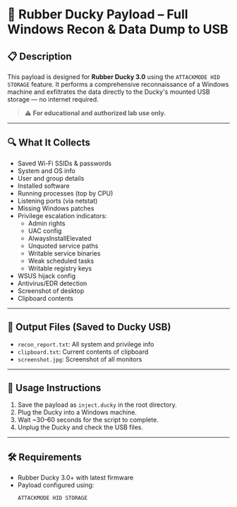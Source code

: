 # 🦆 Rubber Ducky Payload – Full Windows Recon & Data Dump to USB

## 📋 Description
This payload is designed for **Rubber Ducky 3.0** using the `ATTACKMODE HID STORAGE` feature. It performs a comprehensive reconnaissance of a Windows machine and exfiltrates the data directly to the Ducky's mounted USB storage — no internet required.

> ⚠️ **For educational and authorized lab use only.**

---

## 🔍 What It Collects
- Saved Wi-Fi SSIDs & passwords
- System and OS info
- User and group details
- Installed software
- Running processes (top by CPU)
- Listening ports (via netstat)
- Missing Windows patches
- Privilege escalation indicators:
  - Admin rights
  - UAC config
  - AlwaysInstallElevated
  - Unquoted service paths
  - Writable service binaries
  - Weak scheduled tasks
  - Writable registry keys
- WSUS hijack config
- Antivirus/EDR detection
- Screenshot of desktop
- Clipboard contents

---

## 💾 Output Files (Saved to Ducky USB)
- `recon_report.txt`: All system and privilege info
- `clipboard.txt`: Current contents of clipboard
- `screenshot.jpg`: Screenshot of all monitors

---

## 🚀 Usage Instructions
1. Save the payload as `inject.ducky` in the root directory.
2. Plug the Ducky into a Windows machine.
3. Wait ~30–60 seconds for the script to complete.
4. Unplug the Ducky and check the USB files.

---

## 🛠 Requirements
- Rubber Ducky 3.0+ with latest firmware
- Payload configured using:
  ```ducky
  ATTACKMODE HID STORAGE
